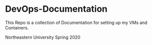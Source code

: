# DevOps-Documentation
This Repo is a collection of Documentation for setting up my VMs and Containers.

Northeastern University Spring 2020
